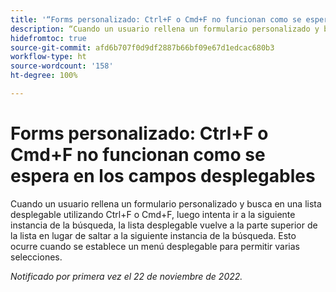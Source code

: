 ```yaml
---
title: '“Forms personalizado: Ctrl+F o Cmd+F no funcionan como se espera en los campos desplegables”'
description: “Cuando un usuario rellena un formulario personalizado y busca en una lista desplegable utilizando Ctrl+F o Cmd+F, luego intenta ir a la siguiente instancia de esa búsqueda, la lista desplegable vuelve a la parte superior de la lista en lugar de saltar a la siguiente instancia de la búsqueda. Esto ocurre cuando se establece un menú desplegable para permitir varias selecciones.
hidefromtoc: true
source-git-commit: afd6b707f0d9df2887b66bf09e67d1edcac680b3
workflow-type: ht
source-wordcount: '158'
ht-degree: 100%

---
```



# Forms personalizado: Ctrl+F o Cmd+F no funcionan como se espera en los campos desplegables

Cuando un usuario rellena un formulario personalizado y busca en una lista desplegable utilizando Ctrl+F o Cmd+F, luego intenta ir a la siguiente instancia de la búsqueda, la lista desplegable vuelve a la parte superior de la lista en lugar de saltar a la siguiente instancia de la búsqueda. Esto ocurre cuando se establece un menú desplegable para permitir varias selecciones.

_Notificado por primera vez el 22 de noviembre de 2022._

